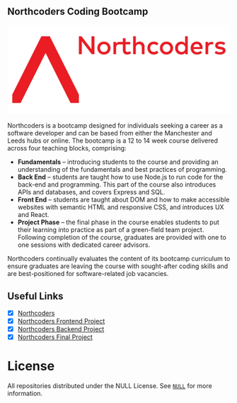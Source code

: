 ## Northcoders Coding Bootcamp

![](./assets/banner.jpg)

Northcoders is a bootcamp designed for individuals seeking a career as a software developer and can be based from either the Manchester and Leeds hubs or online. The bootcamp is a 12 to 14 week course delivered across four teaching blocks, comprising:

- **Fundamentals** – introducing students to the course and providing an understanding of the fundamentals and best practices of programming.
- **Back End** – students are taught how to use Node.js to run code for the back-end and programming. This part of the course also introduces APIs and databases, and covers Express and SQL.
- **Front End** – students are taught about DOM and how to make accessible websites with semantic HTML and responsive CSS, and introduces UX and React.
- **Project Phase** – the final phase in the course enables students to put their learning into practice as part of a green-field team project.
  Following completion of the course, graduates are provided with one to one sessions with dedicated career advisors.

Northcoders continually evaluates the content of its bootcamp curriculum to ensure graduates are leaving the course with sought-after coding skills and are best-positioned for software-related job vacancies.

## Useful Links

- [x] [Northcoders](https://northcoders.com/)
- [x] [Northcoders Frontend Project](https://github.com/gwdawson/northcoders-frontend-project)
- [x] [Northcoders Backend Project](https://github.com/gwdawson/northcoders-backend-project)
- [x] [Northcoders Final Project](https://github.com/prescription-prompt)

# License

All repositories distributed under the NULL License. See [`NULL`]() for more information.
